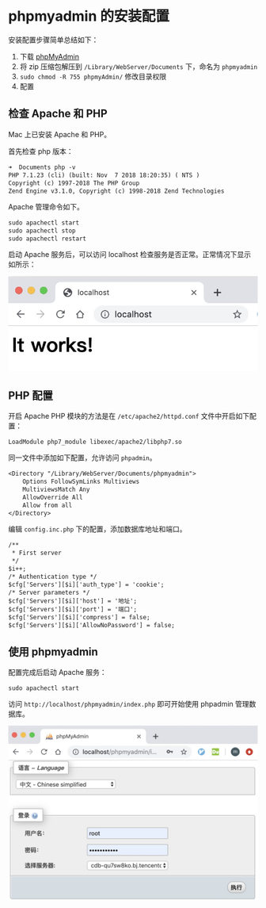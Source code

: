 # phpmyadmin 的安装配置

安装配置步骤简单总结如下：

1. 下载 [phpMyAdmin](https://www.phpmyadmin.net/)
2. 将 zip 压缩包解压到 `/Library/WebServer/Documents` 下，命名为 `phpmyadmin`
3. `sudo chmod -R 755 phpmyAdmin/` 修改目录权限
4. 配置

## 检查 Apache 和 PHP

Mac 上已安装 Apache 和 PHP。

首先检查 php 版本：

```
➜  Documents php -v
PHP 7.1.23 (cli) (built: Nov  7 2018 18:20:35) ( NTS )
Copyright (c) 1997-2018 The PHP Group
Zend Engine v3.1.0, Copyright (c) 1998-2018 Zend Technologies
```

Apache 管理命令如下。

```
sudo apachectl start
sudo apachectl stop
sudo apachectl restart
```

启动 Apache 服务后，可以访问 localhost 检查服务是否正常。正常情况下显示如所示：

![-w403](media/15651604088791.jpg)

## PHP 配置

开启 Apache PHP 模块的方法是在 `/etc/apache2/httpd.conf` 文件中开启如下配置：

```
LoadModule php7_module libexec/apache2/libphp7.so
```

同一文件中添加如下配置，允许访问 `phpadmin`。

```
<Directory "/Library/WebServer/Documents/phpmyadmin">
    Options FollowSymLinks Multiviews
    MultiviewsMatch Any
    AllowOverride All
    Allow from all
</Directory>
```

编辑 `config.inc.php` 下的配置，添加数据库地址和端口。

```
/**
 * First server
 */
$i++;
/* Authentication type */
$cfg['Servers'][$i]['auth_type'] = 'cookie';
/* Server parameters */
$cfg['Servers'][$i]['host'] = '地址';
$cfg['Servers'][$i]['port'] = '端口';
$cfg['Servers'][$i]['compress'] = false;
$cfg['Servers'][$i]['AllowNoPassword'] = false;
```

## 使用 phpmyadmin

配置完成后启动 Apache 服务：

```
sudo apachectl start
```

访问 `http://localhost/phpmyadmin/index.php` 即可开始使用 phpadmin 管理数据库。

![-w567](media/15651611418611.jpg)
